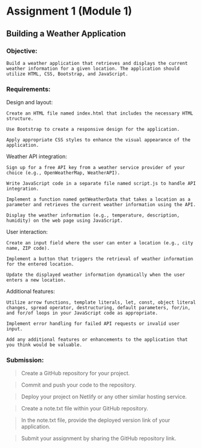 # Assignment 1 (Module 1)
 ## Building a Weather Application

### Objective:

    Build a weather application that retrieves and displays the current weather information for a given location. The application should utilize HTML, CSS, Bootstrap, and JavaScript.

### Requirements:

Design and layout:

    Create an HTML file named index.html that includes the necessary HTML structure.

    Use Bootstrap to create a responsive design for the application.

    Apply appropriate CSS styles to enhance the visual appearance of the application.


Weather API integration:

    Sign up for a free API key from a weather service provider of your choice (e.g., OpenWeatherMap, WeatherAPI).
    
    Write JavaScript code in a separate file named script.js to handle API integration.

    Implement a function named getWeatherData that takes a location as a parameter and retrieves the current weather information using the API.

    Display the weather information (e.g., temperature, description, humidity) on the web page using JavaScript.


User interaction:

    Create an input field where the user can enter a location (e.g., city name, ZIP code).
    
    Implement a button that triggers the retrieval of weather information for the entered location.

    Update the displayed weather information dynamically when the user enters a new location.


Additional features:

    Utilize arrow functions, template literals, let, const, object literal changes, spread operator, destructuring, default parameters, for/in, and for/of loops in your JavaScript code as appropriate.

    Implement error handling for failed API requests or invalid user input.

    Add any additional features or enhancements to the application that you think would be valuable.


 ### Submission:

> Create a GitHub repository for your project.

> Commit and push your code to the repository.

> Deploy your project on Netlify or any other similar hosting service.

> Create a note.txt file within your GitHub repository.

> In the note.txt file, provide the deployed version link of your application.

> Submit your assignment by sharing the GitHub repository link.